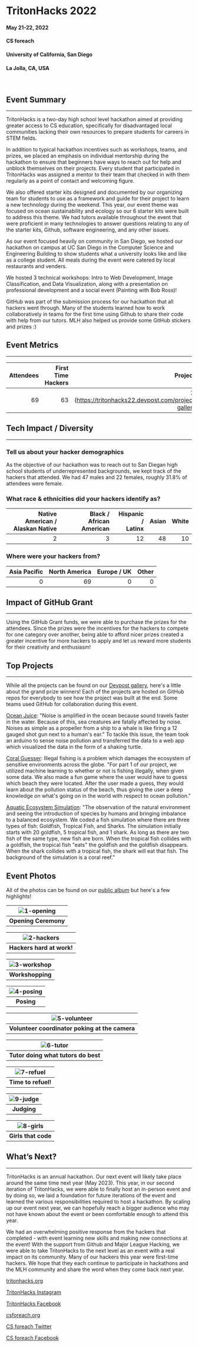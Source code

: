# TritonHacks 2022

#### May 21-22, 2022

#### CS foreach

#### University of California, San Diego

#### La Jolla, CA, USA

<br>

## Event Summary

<hr>

TritonHacks is a two-day high school level hackathon aimed at providing greater access to CS education, specifically for disadvantaged local communities lacking their own resources to prepare students for careers in STEM fields.

In addition to typical hackathon incentives such as workshops, teams, and prizes, we placed an emphasis on individual mentorship during the hackathon to ensure that beginners have ways to reach out for help and unblock themselves on their projects. Every student that participated in TritonHacks was assigned a mentor to their team that checked in with them regularly as a point of contact and welcoming figure.

We also offered starter kits designed and documented by our organizing team for students to use as a framework and guide for their project to learn a new technology during the weekend. This year, our event theme was focused on ocean sustainability and ecology so our 6 starter kits were built to address this theme. We had tutors available throughout the event that were proficient in many technologies to answer questions relating to any of the starter kits, Github, software engineering, and any other issues.

As our event focused heavily on community in San Diego, we hosted our hackathon on campus at UC San Diego in the Computer Science and Engineering Building to show students what a university looks like and like as a college student. All meals during the event were catered by local restaurants and venders.

We hosted 3 technical workshops: Intro to Web Development, Image Classification, and Data Visualization, along with a presentation on professional development and a social event (Painting with Bob Ross)!

GitHub was part of the submission process for our hackathon that all hackers went through. Many of the students learned how to work collaboratively in teams for the first time using Github to share their code with help from our tutors. MLH also helped us provide some GitHub stickers and prizes :)

## Event Metrics

<hr>

| Attendees | First Time Hackers |                                               Projects |
| --------: | -----------------: | -----------------------------------------------------: |
|        69 |                 63 | 23 (https://tritonhacks22.devpost.com/project-gallery) |

## Tech Impact / Diversity

<hr>

### Tell us about your hacker demographics

As the objective of our hackathon was to reach out to San Diegan high school students of underrepresented backgrounds, we kept track of the hackers that attended. We had 47 males and 22 females, roughly 31.8% of attendees were female.

### What race & ethnicities did your hackers identify as?

| Native American / <br> Alaskan Native | Black / <br> African American | Hispanic / <br> Latinx | Asian | White |
| ------------------------------------: | ----------------------------: | ---------------------: | ----: | ----: |
|                                     2 |                             3 |                     12 |    48 |    10 |

### Where were your hackers from?

| Asia Pacific | North America | Europe / UK | Other |
| -----------: | ------------: | ----------: | ----: |
|            0 |            69 |           0 |     0 |

## Impact of GitHub Grant

<hr>

Using the GitHub Grant funds, we were able to purchase the prizes for the attendees. Since the prizes were the incentives for the hackers to compete for one category over another, being able to afford nicer prizes created a greater incentive for more hackers to apply and let us reward more students for their creativity and enthusiasm!

## Top Projects

<hr>

While all the projects can be found on our [Devpost gallery](https://tritonhacks22.devpost.com/project-gallery), here's a little about the grand prize winners! Each of the projects are hosted on GitHub repos for everybody to see how the project was built at the end. Some teams used GitHub for collaboration during this event.

[Ocean Juice](https://devpost.com/software/sound-sensor-arduino-with-web-app): "Noise is amplified in the ocean because sound travels faster in the water. Because of this, sea creatures are fatally affected by noise. Noises as simple as a propeller from a ship to a whale is like firing a 12 gauged shot gun next to a human's ear." To tackle this issue, the team took an arduino to sense noise pollution and transferred the data to a web app which visualized the data in the form of a shaking turtle.

[Coral Guesser](https://devpost.com/software/coral-guesser): Illegal fishing is a problem which damages the ecosystem of sensitive environments across the globe. "For part 1 of our project, we utilized machine learning to whether or not is fishing illegally, when given some data. We also made a fun game where the user would have to guess which beach they were located. After the user made a guess, they would learn about the pollution status of the beach, thus giving the user a deep knowledge on what's going on in the world with respect to ocean pollution."

[Aquatic Ecosystem Simulation](https://devpost.com/software/aquatic-ecosystem-simulation): "The observation of the natural environment and seeing the introduction of species by humans and bringing imbalance to a balanced ecosystem. We coded a fish simulation where there are three types of fish: Goldfish, Tropical Fish, and Sharks. The simulation initially starts with 20 goldfish, 5 tropical fish, and 1 shark. As long as there are two fish of the same type, new fish are born. When the tropical fish collides with a goldfish, the tropical fish "eats" the goldfish and the goldfish disappears. When the shark collides with a tropical fish, the shark will eat that fish. The background of the simulation is a coral reef."

## Event Photos

All of the photos can be found on our [public album](https://drive.google.com/drive/folders/1rWoChMY2Ug0_najx8bfldixXFjKb0A0u) but here's a few highlights!

| ![1-opening](./images/1-opening.png) |
| :----------------------------------: |
|         **Opening Ceremony**         |

| ![2-hackers](./images/2-hackers.png) |
| :----------------------------------: |
|      **Hackers hard at work!**       |

| ![3-workshop](./images/3-workshop.png) |
| :------------------------------------: |
|            **Workshopping**            |

| ![4-posing](./images/4-posing.png) |
| :--------------------------------: |
|             **Posing**             |

|    ![5-volunteer](./images/5-volunteer.png)    |
| :--------------------------------------------: |
| **Volunteer coordinator poking at the camera** |

|  ![6-tutor](./images/6-tutor.png)   |
| :---------------------------------: |
| **Tutor doing what tutors do best** |

| ![7-refuel](./images/7-refuel.png) |
| :--------------------------------: |
|        **Time to refuel!**         |

| ![9-judge](./images/9-judge.jpg) |
| :------------------------------: |
|           **Judging**            |

| ![8-girls](./images/8-girls.png) |
| :------------------------------: |
|       **Girls that code**        |

## What’s Next?

<hr>

TritonHacks is an annual hackathon. Our next event will likely take place around the same time next year (May 2023). This year, in our second iteration of TritonHacks, we were able to finally host an in-person event and by doing so, we laid a foundation for future iterations of the event and learned the various responsibilities required to host a hackathon. By scaling up our event next year, we can hopefully reach a bigger audience who may not have known about the event or been comfortable enough to attend this year.

We had an overwhelming positive response from the hackers that completed - with event learning new skills and making new connections at the event! With the support from Github and Major League Hacking, we were able to take TritonHacks to the next level as an event with a real impact on its community. Many of our hackers this year were first-time hackers. We hope that they each continue to participate in hackathons and the MLH community and share the word when they come back next year.

[tritonhacks.org](https://www.tritonhacks.org/)

[TritonHacks Instagram](https://www.instagram.com/ucsdtritonhacks/)

[TritonHacks Facebook](https://www.facebook.com/triton.hacks)

[csforeach.org](https://csforeach.ucsd.edu/)

[CS foreach Twitter](https://twitter.com/cforeach)

[CS foreach Facebook](https://www.facebook.com/csforeach)
